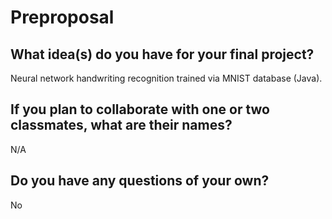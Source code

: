 # Preproposal

## What idea(s) do you have for your final project?

Neural network handwriting recognition trained via MNIST database (Java).

## If you plan to collaborate with one or two classmates, what are their names?

N/A

## Do you have any questions of your own?

No
